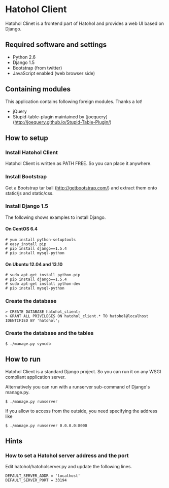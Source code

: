 Hatohol Client
==============

Hatohol Clinet is a frontend part of Hatohol and provides a web UI based
on Django.

Required software and settings
----------------------------------------
- Python 2.6
- Django 1.5
- Bootstrap (from twitter)
- JavaScript enabled (web browser side)

Containing modules
----------------------------------------
This application contains following foreign modules. Thanks a lot!
- jQuery
- Stupid-table-plugin
maintained by [joequery]
(http://joequery.github.io/Stupid-Table-Plugin/)

How to setup
----------------------------------------
### Install Hatohol Client
Hatohol Client is written as PATH FREE. So you can place it anywhere.

### Install Bootstrap
Get a Bootstrap tar ball (http://getbootstrap.com/) and extract them
onto static/js and static/css.

### Install Django 1.5
The following shows examples to install Django.

#### On CentOS 6.4

    # yum install python-setuptools
    # easy_install pip
    # pip install django==1.5.4
    # pip install mysql-python

#### On Ubuntu 12.04 and 13.10

    # sudo apt-get install python-pip
    # pip install django==1.5.4
    # sudo apt-get install python-dev
    # pip install mysql-python


### Create the database

    > CREATE DATABASE hatohol_client;
    > GRANT ALL PRIVILEGES ON hatohol_client.* TO hatohol@localhost IDENTIFIED BY 'hatohol';

### Create the database and the tables

    $ ./manage.py syncdb

How to run
----------------------------------------
Hatohol Client is a standard Django project. So you can run it on any WSGI
compliant application server.

Alternatively you can run with a runserver sub-command of Django's manage.py.

	$ ./manage.py runserver

If you allow to access from the outside, you need specifying the address like

	$ ./manage.py runserver 0.0.0.0:8000

Hints
-----
### How to set a Hatohol server address and the port
Edit hatohol/hatoholserver.py and update the following lines.

    DEFAULT_SERVER_ADDR = 'localhost'
    DEFAULT_SERVER_PORT = 33194
